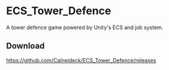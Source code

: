 # ECS_Tower_Defence
A tower defence game powered by Unity's ECS and job system.

## Download
https://github.com/Calneideck/ECS_Tower_Defence/releases

